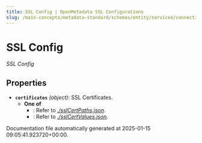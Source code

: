 ```yaml
---
title: SSL Config | OpenMetadata SSL Configurations
slug: /main-concepts/metadata-standard/schemas/entity/services/connections/common/sslconfig
---
```


# SSL Config

*SSL Config*

## Properties

- **`certificates`** *(object)*: SSL Certificates.
  - **One of**
    - : Refer to *[./sslCertPaths.json](#sslCertPaths.json)*.
    - : Refer to *[./sslCertValues.json](#sslCertValues.json)*.


Documentation file automatically generated at 2025-01-15 09:05:41.923720+00:00.
